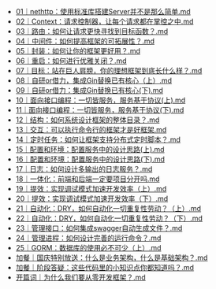 * [01｜nethttp：使用标准库搭建Server并不是那么简单.md](./01｜nethttp：使用标准库搭建Server并不是那么简单.md)
* [02｜Context：请求控制器，让每个请求都在掌控之中.md](./02｜Context：请求控制器，让每个请求都在掌控之中.md)
* [03｜路由：如何让请求更快寻找到目标函数？.md](./03｜路由：如何让请求更快寻找到目标函数？.md)
* [04｜中间件：如何提高框架的可拓展性？.md](./04｜中间件：如何提高框架的可拓展性？.md)
* [05｜封装：如何让你的框架更好用？.md](./05｜封装：如何让你的框架更好用？.md)
* [06｜重启：如何进行优雅关闭？.md](./06｜重启：如何进行优雅关闭？.md)
* [07｜目标：站在巨人肩膀，你的理想框架到底长什么样？.md](./07｜目标：站在巨人肩膀，你的理想框架到底长什么样？.md)
* [08｜自研or借力，集成Gin替换已有核心（上）.md](./08｜自研or借力，集成Gin替换已有核心（上）.md)
* [09｜自研or借力：集成Gin替换已有核心(下).md](./09｜自研or借力：集成Gin替换已有核心(下).md)
* [10｜面向接口编程：一切皆服务，服务基于协议(上).md](./10｜面向接口编程：一切皆服务，服务基于协议(上).md)
* [11｜面向接口编程：一切皆服务，服务基于协议(下).md](./11｜面向接口编程：一切皆服务，服务基于协议(下).md)
* [12｜结构：如何系统设计框架的整体目录？.md](./12｜结构：如何系统设计框架的整体目录？.md)
* [13｜交互：可以执行命令行的框架才是好框架.md](./13｜交互：可以执行命令行的框架才是好框架.md)
* [14｜定时任务：如何让框架支持分布式定时脚本？.md](./14｜定时任务：如何让框架支持分布式定时脚本？.md)
* [15｜配置和环境：配置服务中的设计思路(上).md](./15｜配置和环境：配置服务中的设计思路(上).md)
* [16｜配置和环境：配置服务中的设计思路(下).md](./16｜配置和环境：配置服务中的设计思路(下).md)
* [17｜日志：如何设计多输出的日志服务？.md](./17｜日志：如何设计多输出的日志服务？.md)
* [18｜一体化：前端和后端一定要项目分开吗.md](./18｜一体化：前端和后端一定要项目分开吗.md)
* [19｜提效：实现调试模式加速开发效率（上）.md](./19｜提效：实现调试模式加速开发效率（上）.md)
* [20｜提效：实现调试模式加速开发效率（下）.md](./20｜提效：实现调试模式加速开发效率（下）.md)
* [21｜自动化：DRY，如何自动化一切重复性劳动？（上）.md](./21｜自动化：DRY，如何自动化一切重复性劳动？（上）.md)
* [22｜自动化：DRY，如何自动化一切重复性劳动？（下）.md](./22｜自动化：DRY，如何自动化一切重复性劳动？（下）.md)
* [23｜管理接口：如何集成swagger自动生成文件？.md](./23｜管理接口：如何集成swagger自动生成文件？.md)
* [24｜管理进程：如何设计完善的运行命令？.md](./24｜管理进程：如何设计完善的运行命令？.md)
* [25｜GORM：数据库的使用必不可少（上）.md](./25｜GORM：数据库的使用必不可少（上）.md)
* [加餐｜国庆特别放送：什么是业务架构，什么是基础架构？.md](./加餐｜国庆特别放送：什么是业务架构，什么是基础架构？.md)
* [加餐｜阶段答疑：这些代码里的小知识点你都知道吗？.md](./加餐｜阶段答疑：这些代码里的小知识点你都知道吗？.md)
* [开篇词｜为什么我们要从零开发框架？.md](./开篇词｜为什么我们要从零开发框架？.md)

